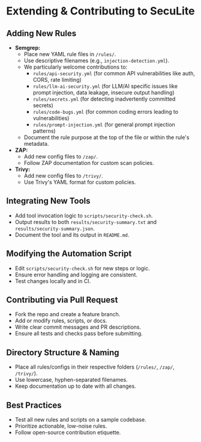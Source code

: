 # Extending & Contributing to SecuLite

## Adding New Rules
- **Semgrep:**
  - Place new YAML rule files in `/rules/`.
  - Use descriptive filenames (e.g., `injection-detection.yml`).
  - We particularly welcome contributions to:
    - `rules/api-security.yml` (for common API vulnerabilities like auth, CORS, rate limiting)
    - `rules/llm-ai-security.yml` (for LLM/AI specific issues like prompt injection, data leakage, insecure output handling)
    - `rules/secrets.yml` (for detecting inadvertently committed secrets)
    - `rules/code-bugs.yml` (for common coding errors leading to vulnerabilities)
    - `rules/prompt-injection.yml` (for general prompt injection patterns)
  - Document the rule purpose at the top of the file or within the rule's metadata.
- **ZAP:**
  - Add new config files to `/zap/`.
  - Follow ZAP documentation for custom scan policies.
- **Trivy:**
  - Add new config files to `/trivy/`.
  - Use Trivy's YAML format for custom policies.

## Integrating New Tools
- Add tool invocation logic to `scripts/security-check.sh`.
- Output results to both `results/security-summary.txt` and `results/security-summary.json`.
- Document the tool and its output in `README.md`.

## Modifying the Automation Script
- Edit `scripts/security-check.sh` for new steps or logic.
- Ensure error handling and logging are consistent.
- Test changes locally and in CI.

## Contributing via Pull Request
- Fork the repo and create a feature branch.
- Add or modify rules, scripts, or docs.
- Write clear commit messages and PR descriptions.
- Ensure all tests and checks pass before submitting.

## Directory Structure & Naming
- Place all rules/configs in their respective folders (`/rules/`, `/zap/`, `/trivy/`).
- Use lowercase, hyphen-separated filenames.
- Keep documentation up to date with all changes.

## Best Practices
- Test all new rules and scripts on a sample codebase.
- Prioritize actionable, low-noise rules.
- Follow open-source contribution etiquette. 